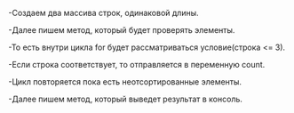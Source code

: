 -Создаем два массива строк, одинаковой длины.

-Далее пишем метод, который будет проверять элементы.

-То есть внутри цикла for будет рассматриваться условие(строка <= 3).

-Если строка соответствует, то отправляется в переменную count.

-Цикл повторяется пока есть неотсортированные элементы.

-Далее пишем метод, который выведет результат в консоль.
